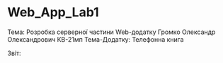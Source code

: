 # Web_App_Lab1

Тема: Розробка серверної частини Web-додатку
Громко Олександр Олександрович КВ-21мп
Тема-Додатку: Телефонна книга

Звіт:
